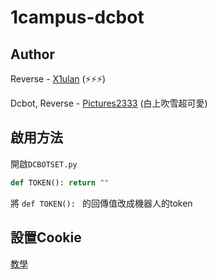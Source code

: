 # 1campus-dcbot

## Author

Reverse - [X1ulan](https://github.com/x1ulan) (⚡⚡⚡)

Dcbot, Reverse - [Pictures2333](https://github.com/pictures2333) (白上吹雪超可愛)

## 啟用方法

開啟``DCBOTSET.py``

```python
def TOKEN(): return ""
```

將 ``def TOKEN(): `` 的回傳值改成機器人的token

## 設置Cookie

[教學](SetCookie.md)